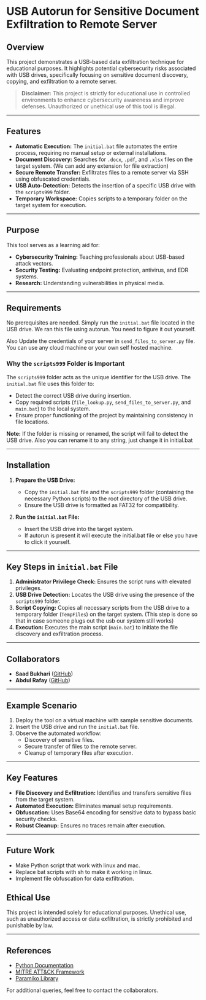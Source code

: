# USB Autorun for Sensitive Document Exfiltration to Remote Server

## Overview
This project demonstrates a USB-based data exfiltration technique for educational purposes. It highlights potential cybersecurity risks associated with USB drives, specifically focusing on sensitive document discovery, copying, and exfiltration to a remote server.

> **Disclaimer:** This project is strictly for educational use in controlled environments to enhance cybersecurity awareness and improve defenses. Unauthorized or unethical use of this tool is illegal.

---

## Features
- **Automatic Execution:** The `initial.bat` file automates the entire process, requiring no manual setup or external installations.
- **Document Discovery:** Searches for `.docx`, `.pdf`, and `.xlsx` files on the target system. (We can add any extension for file extraction)
- **Secure Remote Transfer:** Exfiltrates files to a remote server via SSH using obfuscated credentials.
- **USB Auto-Detection:** Detects the insertion of a specific USB drive with the `scripts999` folder.
- **Temporary Workspace:** Copies scripts to a temporary folder on the target system for execution.

---

## Purpose
This tool serves as a learning aid for:
- **Cybersecurity Training:** Teaching professionals about USB-based attack vectors.
- **Security Testing:** Evaluating endpoint protection, antivirus, and EDR systems.
- **Research:** Understanding vulnerabilities in physical media.

---

## Requirements
No prerequisites are needed. Simply run the `initial.bat` file located in the USB drive. We ran this file using autorun. You need to figure it out yourself.

Also Update the credentials of your server in `send_files_to_server.py` file. You can use any cloud machine or your own self hosted machine.

### Why the `scripts999` Folder is Important
The `scripts999` folder acts as the unique identifier for the USB drive. The `initial.bat` file uses this folder to:
- Detect the correct USB drive during insertion.
- Copy required scripts (`file_lookup.py`, `send_files_to_server.py`, and `main.bat`) to the local system.
- Ensure proper functioning of the project by maintaining consistency in file locations.

**Note:** If the folder is missing or renamed, the script will fail to detect the USB drive. Also you can rename it to any string, just change it in initial.bat

---

## Installation
1. **Prepare the USB Drive:**
   - Copy the `initial.bat` file and the `scripts999` folder (containing the necessary Python scripts) to the root directory of the USB drive.
   - Ensure the USB drive is formatted as FAT32 for compatibility.

2. **Run the `initial.bat` File:**
   - Insert the USB drive into the target system.
   - If autorun is present it will execute the initial.bat file or else you have to click it yourself.

---

## Key Steps in `initial.bat` File
1. **Administrator Privilege Check:** Ensures the script runs with elevated privileges.
2. **USB Drive Detection:** Locates the USB drive using the presence of the `scripts999` folder.
3. **Script Copying:** Copies all necessary scripts from the USB drive to a temporary folder (`TempFiles`) on the target system. (This step is done so that in case someone plugs out the usb our system still works)
4. **Execution:** Executes the main script (`main.bat`) to initiate the file discovery and exfiltration process.

---

## Collaborators
- **Saad Bukhari** ([GitHub](https://github.com/saadbukhari00))
- **Abdul Rafay**  ([GitHub](https://github.com/abdulrafay1-4))

---

## Example Scenario
1. Deploy the tool on a virtual machine with sample sensitive documents.
2. Insert the USB drive and run the `initial.bat` file.
3. Observe the automated workflow:
   - Discovery of sensitive files.
   - Secure transfer of files to the remote server.
   - Cleanup of temporary files after execution.

---

## Key Features
- **File Discovery and Exfiltration:** Identifies and transfers sensitive files from the target system.
- **Automated Execution:** Eliminates manual setup requirements.
- **Obfuscation:** Uses Base64 encoding for sensitive data to bypass basic security checks.
- **Robust Cleanup:** Ensures no traces remain after execution.

---

## Future Work
- Make Python script that work with linux and mac.
- Replace bat scripts with sh to make it working in linux.
- Implement file obfuscation for data exfiltration.

## Ethical Use
This project is intended solely for educational purposes. Unethical use, such as unauthorized access or data exfiltration, is strictly prohibited and punishable by law.

---

## References
- [Python Documentation](https://www.python.org/doc/)
- [MITRE ATT&CK Framework](https://attack.mitre.org/)
- [Paramiko Library](http://docs.paramiko.org/en/stable/)

For additional queries, feel free to contact the collaborators.

